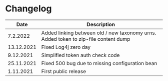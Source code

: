 Changelog
===

| Date        | Description                                                                         |
|-------------|-------------------------------------------------------------------------------------|
| 7.2.2022    | Added linking between old / new taxonomy urns. Added token to zip-file content dump |
| 13.12.2021  | Fixed Log4j zero day                                                                |
| 9.12.2021   | Simplified token auth check code                                                    |
| 25.11.2021  | Fixed 500 bug due to missing configuration bean                                     |
| 1.11.2021   | First public release                                                                |